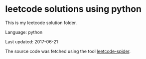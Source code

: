 # leetcode solutions using python
This is my leetcode solution folder.

Language: python

Last updated: 2017-06-21

The source code was fetched using the tool [leetcode-spider](https://github.com/Ma63d/leetcode-spider).
